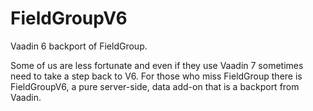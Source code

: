 FieldGroupV6
============

Vaadin 6 backport of FieldGroup.

Some of us are less fortunate and even if they use Vaadin 7 sometimes need to take a step back to V6. For those who miss FieldGroup there is FieldGroupV6, a pure server-side, data add-on that is a backport from Vaadin. 
